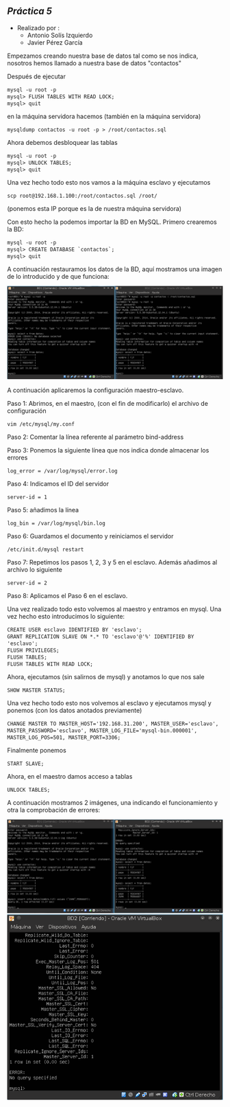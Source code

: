 ## *Práctica 5* 
- Realizado por : 
   + Antonio Solís Izquierdo
   + Javier Pérez García


Empezamos creando nuestra base de datos tal como se nos indica, nosotros hemos llamado a nuestra base de datos "contactos"

Después de ejecutar

	mysql -u root -p
	mysql> FLUSH TABLES WITH READ LOCK;
	mysql> quit

en la máquina servidora hacemos (también en la máquina servidora)

	mysqldump contactos -u root -p > /root/contactos.sql

Ahora debemos desbloquear las tablas

	mysql -u root -p
	mysql> UNLOCK TABLES;
	mysql> quit

Una vez hecho todo esto nos vamos a la máquina esclavo y ejecutamos

	scp root@192.168.1.100:/root/contactos.sql /root/

(ponemos esta IP porque es la de nuestra máquina servidora)

Con esto hecho la podemos importar la BD en MySQL. Primero crearemos la BD:

	mysql -u root -p
	mysql> CREATE DATABASE `contactos`;
	mysql> quit

A continuación restauramos los datos de la BD, aquí mostramos una imagen de lo introducido y de que funciona:

![Captura 1](capturas/1.png)

A continuación aplicaremos la configuración maestro-esclavo.

Paso 1: Abrimos, en el maestro, (con el fin de modificarlo) el archivo de configuración

	vim /etc/mysql/my.conf


Paso 2: Comentar la línea referente al parámetro bind-address

Paso 3: Ponemos la siguiente línea que nos indica donde almacenar los errores

	log_error = /var/log/mysql/error.log

Paso 4: Indicamos el ID del servidor

	server-id = 1

Paso 5: añadimos la línea

	log_bin = /var/log/mysql/bin.log

Paso 6: Guardamos el documento y reiniciamos el servidor

	/etc/init.d/mysql restart

Paso 7: Repetimos los pasos 1, 2, 3 y 5 en el esclavo. Además añadimos al archivo lo siguiente

	server-id = 2

Paso 8: Aplicamos el Paso 6 en el esclavo.

Una vez realizado todo esto volvemos al maestro y entramos en mysql. Una vez hecho esto introducimos lo siguiente:

	CREATE USER esclavo IDENTIFIED BY 'esclavo';
	GRANT REPLICATION SLAVE ON *.* TO 'esclavo'@'%' IDENTIFIED BY 'esclavo';
	FLUSH PRIVILEGES;
	FLUSH TABLES;
	FLUSH TABLES WITH READ LOCK;

Ahora, ejecutamos (sin salirnos de mysql) y anotamos lo que nos sale

	SHOW MASTER STATUS;

Una vez hecho todo esto nos volvemos al esclavo y ejecutamos mysql y ponemos (con los datos anotados previamente)

	CHANGE MASTER TO MASTER_HOST='192.168.31.200', MASTER_USER='esclavo', MASTER_PASSWORD='esclavo', MASTER_LOG_FILE='mysql-bin.000001', MASTER_LOG_POS=501, MASTER_PORT=3306;

Finalmente ponemos

	START SLAVE;

Ahora, en el maestro damos acceso a tablas

	UNLOCK TABLES;


A continuación mostramos 2 imágenes, una indicando el funcionamiento y otra la comprobación de errores:

![Captura 2](capturas/2.png)
![Captura 3](capturas/3.png)